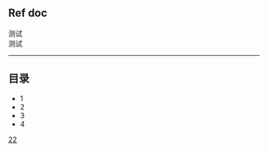 ## Ref  doc

测试  
测试  
***
## 目录
- 1
- 2
- 3
- 4


[22](https://github.com/wondertrader/wondertrader)
